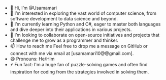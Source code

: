 - 👋 Hi, I’m @Usamamari
- 👀 I’m interested in  exploring the vast world of computer science, from software development to data science and beyond.
- 🌱 I’m currently learning  Python and C#, eager to master both languages and dive deeper into their applications in various projects.
- 💞️ I’m looking to collaborate on open-source initiatives and projects that challenge me to grow as a programmer and thinker.
- 📫 How to reach me Feel free to drop me a message on GitHub or connect with me via email at [usamamari10@@gmail.com].
- 😄 Pronouns: He/Him
- ⚡ Fun fact: I'm a huge fan of puzzle-solving games and often find inspiration for coding from the strategies involved in solving them.

<!---
Usamamari/Usamamari is a ✨ special ✨ repository because its `README.md` (this file) appears on your GitHub profile.
You can click the Preview link to take a look at your changes.
--->
